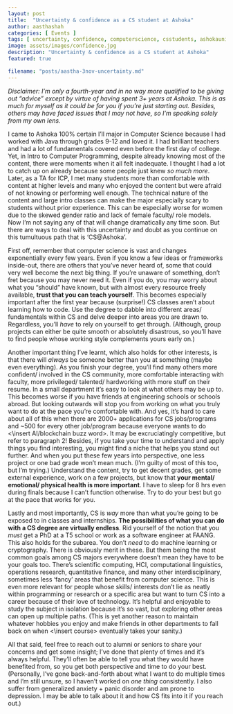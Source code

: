 ```yaml
---
layout: post
title:  "Uncertainty & confidence as a CS student at Ashoka"
author: aasthashah
categories: [ Events ]
tags: [ uncertainty, confidence, computerscience, csstudents, ashokauniversity, womenincomputing, womeninstem, ashokauniversity, wicsashoka ]
image: assets/images/confidence.jpg
description: "Uncertainty & confidence as a CS student at Ashoka"
featured: true

filename: "posts/aastha-3nov-uncertainty.md"
---
```


*Disclaimer: I’m only a fourth-year and in no way more qualified to be giving out “advice” except by virtue of having spent 3+ years at Ashoka. This is as much for myself as it could be for you if you’re just starting out. Besides, others may have faced issues that I may not have, so I’m speaking solely from my own lens.*
 
I came to Ashoka 100% certain I’ll major in Computer Science because I had worked with Java through grades 9-12 and loved it. I had brilliant teachers and had a lot of fundamentals covered even before the first day of college. Yet, in Intro to Computer Programming, despite already knowing most of the content, there were moments when it all felt inadequate. I thought I had a lot to catch up on already because some people just knew *so much more*. Later, as a TA for ICP, I met many students more than comfortable with content at higher levels and many who enjoyed the content but were afraid of not knowing or performing well enough. The technical nature of the content and large intro classes can make the major especially scary to students without prior experience. This can be especially worse for women due to the skewed gender ratio and lack of female faculty/ role models. Now I’m not saying any of that will change dramatically any time soon. But there are ways to deal with this uncertainty and doubt as you continue on this tumultuous path that is ‘CS@Ashoka’.
 
First off, remember that computer science is vast and changes exponentially every few years. Even if you know a few ideas or frameworks inside-out, there are others that you’ve never heard of, some that could very well become the next big thing. If you’re unaware of something, don’t fret because you may never need it. Even if you do, you may worry about what you “should” have known, but with almost every resource freely available, **trust that you can teach yourself**. This becomes especially important after the first year because (surprise!) CS classes aren’t about learning how to code. Use the degree to dabble into different areas/ fundamentals within CS and delve deeper into areas you are drawn to. Regardless, you’ll *have* to rely on yourself to get through. (Although, group projects can either be quite smooth or absolutely disastrous, so you’ll have to find people whose working style complements yours early on.)
 
Another important thing I’ve learnt, which also holds for other interests, is that there will *always* be someone better than you at something (maybe even everything). As you finish your degree, you’ll find many others more confident/ involved in the CS community, more comfortable interacting with faculty, more privileged/ talented/ hardworking with more stuff on their resume. In a small department it’s easy to look at what others may be up to. This becomes worse if you have friends at engineering schools or schools abroad. But looking outwards will stop you from working on what you truly want to do at the pace you’re comfortable with. And yes, it’s hard to care about all of this when there are 2000+ applications for CS jobs/programs and ~500 for every other job/program because everyone wants to do <\insert AI/blockchain buzz word>. It may be excruciatingly competitive, but refer to paragraph 2! Besides, if you take your time to understand and apply things you find interesting, you might find a niche that helps you stand out further. And when you put these few years into perspective, one less project or one bad grade won’t mean much. (I’m guilty of most of this too, but I’m trying.) Understand the content, try to get decent grades, get some external experience, work on a few projects, but know that **your mental/ emotional/ physical health is more important**. I have to sleep for 8 hrs even during finals because I can’t function otherwise. Try to do your best but go at the pace that works for you.

Lastly and most importantly, CS is *way* more than what you’re going to be exposed to in classes and internships. **The possibilities of what you can do with a CS degree are virtually endless**. Rid yourself of the notion that you *must* get a PhD at a T5 school or work as a software engineer at FAANG. This also holds for the subarea. You don’t *need* to do machine learning or cryptography. There is obviously merit in these. But them being the most common goals among CS majors everywhere doesn’t mean they have to be your goals too. There’s scientific computing, HCI, computational linguistics, operations research, quantitative finance, and many other interdisciplinary, sometimes less ‘fancy’ areas that benefit from computer science. This is even more relevant for people whose skills/ interests don’t lie as neatly within programming or research or a specific area but want to turn CS into a career because of their love of technology. It’s helpful and enjoyable to study the subject in isolation because it’s so vast, but exploring other areas can open up multiple paths. (This is yet another reason to maintain whatever hobbies you enjoy and make friends in other departments to fall back on when <\insert course> eventually takes your sanity.)
 
All that said, feel free to reach out to alumni or seniors to share your concerns and get some insight; I’ve done that plenty of times and it’s always helpful. They’ll often be able to tell you what they would have benefited from, so you get both perspective and time to do your best. (Personally, I’ve gone back-and-forth about what I want to do multiple times and I’m still unsure, so I haven’t worked on *one thing* consistently. I also suffer from generalized anxiety + panic disorder and am prone to depression. I may be able to talk about it and how CS fits into it if you reach out.)

